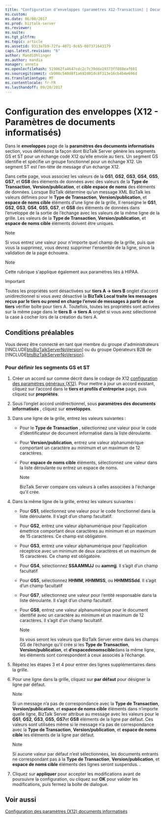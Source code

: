 ```yaml
---
title: "Configuration d’enveloppes (paramètres X12-Transaction) | Documents Microsoft"
ms.custom: 
ms.date: 06/08/2017
ms.prod: biztalk-server
ms.reviewer: 
ms.suite: 
ms.tgt_pltfrm: 
ms.topic: article
ms.assetid: 9313a7b9-72fa-4071-8c65-007371643179
caps.latest.revision: "6"
author: MandiOhlinger
ms.author: mandia
manager: anneta
ms.openlocfilehash: 519062fa4647cdc2c7c39dda19373ff888eaf601
ms.sourcegitcommit: cb908c540d8f1a692d01dc8f313e16cb4b4e696d
ms.translationtype: MT
ms.contentlocale: fr-FR
ms.lasthandoff: 09/20/2017
---
```

# <a name="configuring-envelopes-x12-transaction-set-settings"></a>Configuration des enveloppes (X12 - Paramètres de documents informatisés)
Dans le **enveloppes** page de la **paramètres des documents informatisés** section, vous définissez la façon dont BizTalk Server génère les segments GS et ST pour un échange codé X12 qu’elle envoie au tiers. Un segment GS identifie et spécifie un groupe fonctionnel pour un échange X12. Un segment ST est l'en-tête de message d'un échange X12.  
  
 Dans cette page, vous associez les valeurs de la **GS1**, **GS2**, **GS3**, **GS4**, **GS5**, **GS7**, et **GS8** des éléments de données avec des valeurs de la **Type de Transaction**, **Version/publication**, et **cible espace de noms** des éléments de données. Lorsque BizTalk détermine qu’un message XML BizTalk les valeurs définies pour le **Type de Transaction**, **Version/publication**, et **espace de noms cible** éléments d’une ligne de la grille, Il renseigne le **GS1**, **GS2**, **GS3**, **GS4**, **GS5**, **GS7**, et **GS8** des éléments de données dans l’enveloppe de la sortie de l’échange avec les valeurs de la même ligne de la grille. Les valeurs de la **Type de Transaction**, **Version/publication**, et **espace de noms cible** éléments doivent être uniques.  
  
> [!NOTE]
>  Si vous entrez une valeur pour n'importe quel champ de la grille, puis que vous la supprimez, vous devrez supprimer l'ensemble de la ligne, sinon la validation de la page échouera.  
  
> [!NOTE]
>  Cette rubrique s'applique également aux paramètres liés à HIPAA.  
  
> [!IMPORTANT]
>  Toutes les propriétés sont désactivées sur **tiers A -> tiers B** onglet d’accord unidirectionnel si vous avez désactivé la **BizTalk Local traite les messages reçus par le tiers ou prend en charge l’envoi de messages à partir de ce tiers** vérifier boîte pour tiers A. Toutefois, toutes les propriétés sont activées sur la même page dans le **tiers B -> tiers A** onglet si vous avez sélectionné la case à cocher lors de la création du tiers A.  
  
## <a name="prerequisites"></a>Conditions préalables  
 Vous devez être connecté en tant que membre du groupe d'administrateurs [!INCLUDE[btsBizTalkServerNoVersion](../includes/btsbiztalkservernoversion-md.md)] ou du groupe Opérateurs B2B de  [!INCLUDE[btsBizTalkServerNoVersion](../includes/btsbiztalkservernoversion-md.md)].  
  
### <a name="to-define-the-gs-and-st-segments"></a>Pour définir les segments GS et ST  
  
1.  Créer un accord sur comme décrit dans le codage de X12 [configuration des paramètres généraux (X12)](../core/configuring-general-settings-x12.md). Pour mettre à jour un accord existant, cliquez sur l’accord dans le **tiers et profils d’entreprise** page, puis cliquez sur **propriétés**.  
  
2.  Sous l’onglet accord unidirectionnel, sous **paramètres des documents informatisés** , cliquez sur **enveloppes**.  
  
3.  Dans une ligne de la grille, entrez les valeurs suivantes :  
  
    -   Pour le **Type de Transaction** , sélectionnez une valeur pour le code d’identificateur de document informatisé dans la liste déroulante.  
  
    -   Pour **Version/publication**, entrez une valeur alphanumérique comportant un caractère au minimum et un maximum de 12 caractères.  
  
    -   Pour **espace de noms cible** éléments, sélectionnez une valeur dans la liste déroulante ou entrez un espace de noms.  
  
        > [!NOTE]
        >  BizTalk Server compare ces valeurs à celles associées à l'échange qu'il crée.  
  
4.  Dans la même ligne de la grille, entrez les valeurs suivantes :  
  
    -   Pour **GS1**, sélectionnez une valeur pour le code fonctionnel dans la liste déroulante. Il s’agit d’un champ facultatif.  
  
    -   Pour **GS2**, entrez une valeur alphanumérique pour l’application émettrice comportant deux caractères au minimum et un maximum de 15 caractères. Ce champ est obligatoire.  
  
    -   Pour **GS3**, entrez une valeur alphanumérique pour l’application réceptrice avec un minimum de deux caractères et un maximum de 15 caractères. Ce champ est obligatoire.  
  
    -   Pour **GS4**, sélectionnez **SSAAMMJJ** ou **aammjj**. Il s’agit d’un champ facultatif  
  
    -   Pour **GS5**, sélectionnez **HHMM**, **HHMMSS**, ou **HHMMSSdd**. Il s’agit d’un champ facultatif  
  
    -   Pour **GS7**, sélectionnez une valeur pour l’entité responsable dans la liste déroulante. Il s’agit d’un champ facultatif.  
  
    -   Pour **GS8**, entrez une valeur alphanumérique pour le document identifié avec un caractère au minimum et un maximum de 12 caractères. Il s’agit d’un champ facultatif.  
  
        > [!NOTE]
        >  Ils vous seront les valeurs que BizTalk Server entre dans les champs GS de l’échange qu’il crée si les **Type de Transaction**, **Version/publication**, et **d’espacedenomscible**dans la même ligne, les éléments sont correspondent à ceux associés à l’échange.  
  
5.  Répétez les étapes 3 et 4 pour entrer des lignes supplémentaires dans la grille.  
  
6.  Pour une ligne dans la grille, cliquez sur **par défaut** pour désigner la ligne par défaut.  
  
    > [!NOTE]
    >  Si un message n’a pas de correspondance avec la **Type de Transaction**, **Version/publication**, et **espace de noms cible** éléments dans n’importe quelle ligne, BizTalk Server attribue au message avec les valeurs pour le **GS1**, **GS2**, **GS3**, **GS5**, **GS7**et **GS8** éléments de la ligne par défaut. Ces valeurs sont utilisées même si le message n’a pas de correspondance avec la **Type de Transaction**, **Version/publication**, et **espace de noms cible** les éléments de la ligne par défaut.  
  
    > [!NOTE]
    >  Si aucune valeur par défaut n’est sélectionnées, les documents entrants ne correspondant pas à la **Type de Transaction**, **Version/publication**, et **espace de noms cible** éléments des lignes seront suspendus. .  
  
7.  Cliquez sur **appliquer** pour accepter les modifications avant de poursuivre la configuration, ou cliquez sur **OK** pour valider les modifications, puis fermez la boîte de dialogue.  
  
## <a name="see-also"></a>Voir aussi  
 [Configuration des paramètres (X12) documents informatisés](../core/configuring-transaction-set-settings-x12.md)